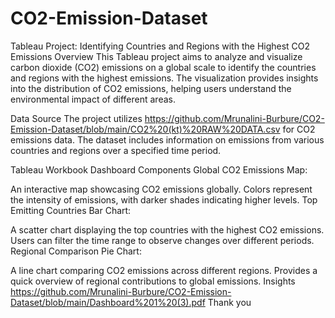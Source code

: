# CO2-Emission-Dataset

Tableau Project: Identifying Countries and Regions with the Highest CO2 Emissions
Overview
This Tableau project aims to analyze and visualize carbon dioxide (CO2) emissions on a global scale to identify the countries and regions with the highest emissions. The visualization provides insights into the distribution of CO2 emissions, helping users understand the environmental impact of different areas.

Data Source
The project utilizes https://github.com/Mrunalini-Burbure/CO2-Emission-Dataset/blob/main/CO2%20(kt)%20RAW%20DATA.csv for CO2 emissions data. The dataset includes information on emissions from various countries and regions over a specified time period.

Tableau Workbook
Dashboard Components
Global CO2 Emissions Map:

An interactive map showcasing CO2 emissions globally.
Colors represent the intensity of emissions, with darker shades indicating higher levels.
Top Emitting Countries Bar Chart:

A scatter chart displaying the top countries with the highest CO2 emissions.
Users can filter the time range to observe changes over different periods.
Regional Comparison Pie Chart:

A line chart comparing CO2 emissions across different regions.
Provides a quick overview of regional contributions to global emissions.
Insights
https://github.com/Mrunalini-Burbure/CO2-Emission-Dataset/blob/main/Dashboard%201%20(3).pdf
Thank you 
